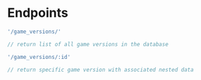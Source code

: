 # Endpoints

```js
'/game_versions/'

// return list of all game versions in the database 
```

```js
'/game_versions/:id'

// return specific game version with associated nested data
```

